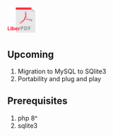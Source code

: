 # <img src="/assets/liberpdf-logo.png" width="70px" />

## Upcoming
1. Migration to MySQL to SQlite3
2. Portability and plug and play

## Prerequisites
1. php 8^
2. sqlite3



